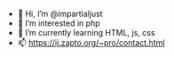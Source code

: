 - 👋 Hi, I’m @impartialjust
- 👀 I’m interested in php
- 🌱 I’m currently learning HTML, js, css
- 📫 https://ij.zapto.org/~pro/contact.html
